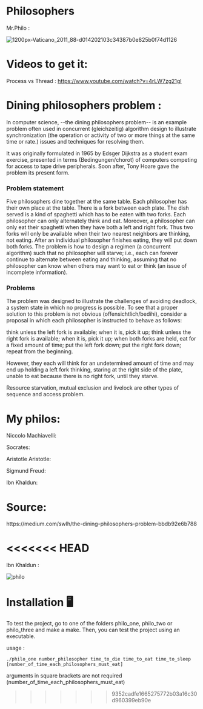 # Philosophers

Mr.Philo : 

![1200px-Vaticano_2011_88-d014202103c34387b0e825b0f74d1126](https://user-images.githubusercontent.com/80540449/233755351-90e96403-419c-41a0-8b6e-a295fe84b387.jpg)


<h1>Videos to get it: </h1>

Process vs Thread : 
https://www.youtube.com/watch?v=4rLW7zg21gI

<h1>Dining philosophers problem :</h1>
In computer science, --the dining philosophers problem-- is an example problem often used in concurrent (gleichzeitig) algorithm design to illustrate synchronization (the operation or activity of two or more things at the same time or rate.) issues and techniques for resolving them.

It was originally formulated in 1965 by Edsger Dijkstra as a student exam exercise, presented in terms (Bedingungen/chorot) of computers competing for access to tape drive peripherals. Soon after, Tony Hoare gave the problem its present form.

<h3>Problem statement</h3>

Five philosophers dine together at the same table. Each philosopher has their own place at the table. There is a fork between each plate. The dish served is a kind of spaghetti which has to be eaten with two forks. Each philosopher can only alternately think and eat. Moreover, a philosopher can only eat their spaghetti when they have both a left and right fork. Thus two forks will only be available when their two nearest neighbors are thinking, not eating. After an individual philosopher finishes eating, they will put down both forks. The problem is how to design a regimen (a concurrent algorithm) such that no philosopher will starve; i.e., each can forever continue to alternate between eating and thinking, assuming that no philosopher can know when others may want to eat or think (an issue of incomplete information).

<h3>Problems</h3>

The problem was designed to illustrate the challenges of avoiding deadlock, a system state in which no progress is possible. To see that a proper solution to this problem is not obvious (offensichtlich/bedihi), consider a proposal in which each philosopher is instructed to behave as follows:

think unless the left fork is available; when it is, pick it up;
think unless the right fork is available; when it is, pick it up;
when both forks are held, eat for a fixed amount of time;
put the left fork down;
put the right fork down;
repeat from the beginning.

However, they each will think for an undetermined amount of time and may end up holding a left fork thinking, staring at the right side of the plate, unable to eat because there is no right fork, until they starve.

Resource starvation, mutual exclusion and livelock are other types of sequence and access problem. 
<h1>My philos: </h1> 

Niccolo Machiavelli:

Socrates:

Aristotle Aristotle:

Sigmund Freud:

Ibn Khaldun:

<h1> Source: </h1>
    https://medium.com/swlh/the-dining-philosophers-problem-bbdb92e6b788

<<<<<<< HEAD
=======
Ibn Khaldun :

![philo](https://user-images.githubusercontent.com/80540449/235598793-c693052b-2c36-461d-834e-2a8b8166560c.jpg)

<h1>Installation 🖥 </h1>

To test the project, go to one of the folders philo_one, philo_two or philo_three and make a make. Then, you can test the project using an executable.

usage :

    ./philo_one number_philosopher time_to_die time_to_eat time_to_sleep [number_of_time_each_philosophers_must_eat] 
arguments in square brackets are not required (number_of_time_each_philosophers_must_eat)

>>>>>>> 9352cadfe1665275772b03a16c30d960399eb90e
